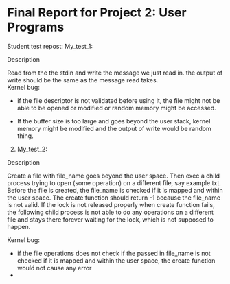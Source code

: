 Final Report for Project 2: User Programs
=========================================

Student test repost:
My_test_1:

Description

Read from the the stdin and write the message we just read in. the output of write should be the same as the message read takes.         
Kernel bug: 

  - if the file descriptor is not validated before using it, the file might not be able to be opened or modified or random memory might be accessed.
  
  - If the buffer size is too large and goes beyond the user stack, kernel memory might be modified and the output of write would be random thing.
 
2. My_test_2: 

Description

  Create a file with file_name goes beyond the user space. Then exec a child process trying to open (some operation) on a different file, say example.txt. 
  Before the file is created, the file_name is checked if it is mapped and within the user space. The create function should return -1 because the file_name is not valid. If the lock is not released properly when create function fails, the following child process is not able to do any operations on a different file and stays there forever waiting for the lock, which is not supposed to happen. 

Kernel bug:
  - if the file operations does not check if the passed in file_name is not checked if it is mapped and within the user space, the create function would not cause any error
  -  

